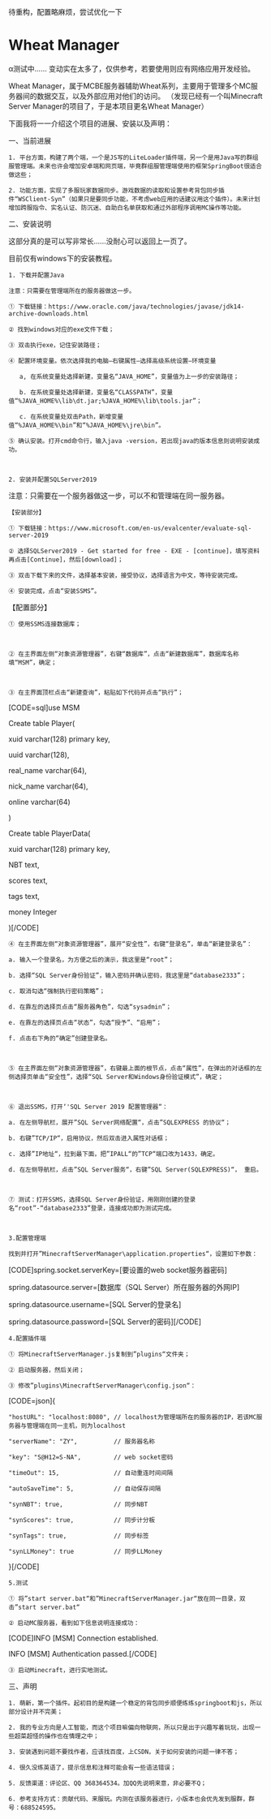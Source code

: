 
待重构，配置略麻烦，尝试优化一下

# Wheat Manager

α测试中...... 变动实在太多了，仅供参考，若要使用则应有网络应用开发经验。

Wheat Manager，属于MCBE服务器辅助Wheat系列，主要用于管理多个MC服务器间的数据交互，以及外部应用对他们的访问。
（发现已经有一个叫Minecraft Server Manager的项目了，于是本项目更名Wheat Manager）

下面我将一一介绍这个项目的进展、安装以及声明：



一、当前进展

    1. 平台方面，构建了两个端，一个是JS写的LiteLoader插件端，另一个是用Java写的群组服管理端。未来也许会增加安卓端和网页端，毕竟群组服管理端使用的框架SpringBoot很适合做这些；

    2. 功能方面，实现了多服玩家数据同步。游戏数据的读取和设置参考背包同步插件“WSClient-Syn”（如果只是要同步功能，不考虑web应用的话建议用这个插件）。未来计划增加跨服指令、实名认证、防沉迷、自助白名单获取和通过外部程序调用MC操作等功能。





二、安装说明

这部分真的是可以写非常长......没耐心可以返回上一页了。

目前仅有windows下的安装教程。



    1. 下载并配置Java

    注意：只需要在管理端所在的服务器做这一步。

    ① 下载链接：https://www.oracle.com/java/technologies/javase/jdk14-archive-downloads.html

    ② 找到windows对应的exe文件下载；

    ③ 双击执行exe，记住安装路径；

    ④ 配置环境变量。依次选择我的电脑—右键属性—选择高级系统设置—环境变量

       a, 在系统变量处选择新建，变量名“JAVA_HOME”，变量值为上一步的安装路径；

       b. 在系统变量处选择新建，变量名“CLASSPATH”，变量值“%JAVA_HOME%\lib\dt.jar;%JAVA_HOME%\lib\tools.jar”；

       c. 在系统变量处双击Path，新增变量值“%JAVA_HOME%\bin”和“%JAVA_HOME%\jre\bin”。

    ⑤ 确认安装。打开cmd命令行，输入java -version，若出现java的版本信息则说明安装成功。



    2. 安装并配置SQLServer2019

   注意：只需要在一个服务器做这一步，可以不和管理端在同一服务器。

    【安装部分】

    ① 下载链接：https://www.microsoft.com/en-us/evalcenter/evaluate-sql-server-2019

    ② 选择SQLServer2019 - Get started for free - EXE - [continue]，填写资料再点击[Continue]，然后[download]；

    ③ 双击下载下来的文件，选择基本安装，接受协议，选择语言为中文，等待安装完成。

    ④ 安装完成，点击“安装SSMS”。



   【配置部分】



    ① 使用SSMS连接数据库；



    ② 在主界面左侧“对象资源管理器”，右键“数据库”，点击“新建数据库”，数据库名称填“MSM”，确定；



    ③ 在主界面顶栏点击“新建查询”，粘贴如下代码并点击“执行”；



[CODE=sql]use MSM

Create table Player(

xuid varchar(128) primary key,

uuid varchar(128),

real_name varchar(64),

nick_name varchar(64),

online varchar(64)

)

Create table PlayerData(

xuid varchar(128) primary key,

NBT text,

scores text,

tags text,

money Integer

)[/CODE]



    ④ 在主界面左侧“对象资源管理器”，展开“安全性”，右键“登录名”，单击“新建登录名”：

    a. 输入一个登录名，为方便之后的演示，我这里是“root”；

    b. 选择“SQL Server身份验证”，输入密码并确认密码，我这里是“database2333”；

    c. 取消勾选“强制执行密码策略”；

    d. 在靠左的选择页点击“服务器角色”，勾选“sysadmin”；

    e. 在靠左的选择页点击“状态”，勾选“授予”、“启用”；

    f. 点击右下角的“确定”创建登录名。



    ⑤ 在主界面左侧“对象资源管理器”，右键最上面的根节点，点击“属性”，在弹出的对话框的左侧选择页单击“安全性”，选择“SQL Server和Windows身份验证模式”，确定；



    ⑥ 退出SSMS，打开‘'SQL Server 2019 配置管理器“：

    a. 在左侧导航栏，展开”SQL Server网络配置“，点击”SQLEXPRESS 的协议“；

    b. 右键”TCP/IP“，启用协议，然后双击进入属性对话框；

    c. 选择”IP地址“，拉到最下面，把”IPALL“的”TCP“端口改为1433，确定。

    d. 在左侧导航栏，点击”SQL Server服务“，右键”SQL Server(SQLEXPRESS)“， 重启。



    ⑦ 测试：打开SSMS，选择SQL Server身份验证，用刚刚创建的登录名“root”-“database2333”登录，连接成功即为测试完成。



    3.配置管理端

    找到并打开”MinecraftServerManager\application.properties“，设置如下参数：

 

[CODE]spring.socket.serverKey=[要设置的web socket服务器密码]

spring.datasource.server=[数据库（SQL Server）所在服务器的外网IP]

spring.datasource.username=[SQL Server的登录名]

spring.datasource.password=[SQL Server的密码][/CODE]



    4.配置插件端

    ① 将MinecraftServerManager.js复制到”plugins“文件夹；

    ② 启动服务器，然后关闭；

    ③ 修改”plugins\MinecraftServerManager\config.json“：

[CODE=json]{

    "hostURL": "localhost:8080", // localhost为管理端所在的服务器的IP，若该MC服务器与管理端在同一主机，则为localhost

    "serverName": "ZY",          // 服务器名称

    "key": "S@H12=S-NA",         // web socket密码

    "timeOut": 15,               // 自动重连时间间隔

    "autoSaveTime": 5,           // 自动保存间隔

    "synNBT": true,              // 同步NBT

    "synScores": true,           // 同步计分板

    "synTags": true,             // 同步标签

    "synLLMoney": true           // 同步LLMoney

}[/CODE]



    5.测试

    ① 将”start server.bat“和”MinecraftServerManager.jar“放在同一目录，双击”start server.bat“

    ② 启动MC服务器，看到如下信息说明连接成功：

[CODE]INFO [MSM] Connection established.

INFO [MSM] Authentication passed.[/CODE]

    ③ 启动Minecraft，进行实地测试。



三、声明

    1. 萌新，第一个插件。起初目的是构建一个稳定的背包同步顺便练练springboot和js，所以部分设计并不完美；

    2. 我的专业方向是人工智能，而这个项目嘛偏向物联网，所以只是出于兴趣写着玩玩，出现一些超菜超怪的操作也在情理之中；

    3. 安装遇到问题不要找作者，应该找百度，上CSDN，关于如何安装的问题一律不答；

    4. 很久没练英语了，提示信息和注释可能会有一些语法错误；

    5. 反馈渠道：评论区、QQ 368364534。加QQ先说明来意，非必要不Q；

    6. 参考支持方式：贡献代码、来服玩。内测在该服务器进行，小版本也会优先发到服群，群号：688524595。
